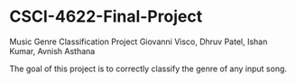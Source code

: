 # CSCI-4622-Final-Project
Music Genre Classification Project
Giovanni Visco, Dhruv Patel, Ishan Kumar, Avnish Asthana

The goal of this project is to correctly classify the genre of any input song.

